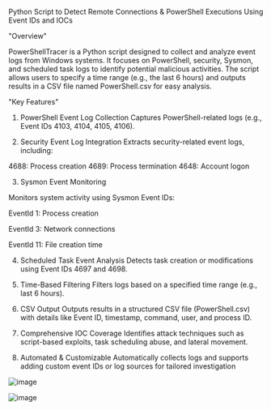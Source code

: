 
Python Script to Detect Remote Connections & PowerShell Executions Using Event IDs and IOCs

"Overview"

PowerShellTracer is a Python script designed to collect and analyze event logs from Windows systems. It focuses on PowerShell, security, Sysmon, and scheduled task logs to identify potential malicious activities. The script allows users to specify a time range (e.g., the last 6 hours) and outputs results in a CSV file named PowerShell.csv for easy analysis.

"Key Features"
1. PowerShell Event Log Collection
Captures PowerShell-related logs (e.g., Event IDs 4103, 4104, 4105, 4106).

2. Security Event Log Integration
Extracts security-related event logs, including:

4688: Process creation
4689: Process termination
4648: Account logon

3. Sysmon Event Monitoring

Monitors system activity using Sysmon Event IDs:

EventId 1: Process creation

EventId 3: Network connections

EventId 11: File creation time


4. Scheduled Task Event Analysis
Detects task creation or modifications using Event IDs 4697 and 4698.

5. Time-Based Filtering
Filters logs based on a specified time range (e.g., last 6 hours).

6. CSV Output
Outputs results in a structured CSV file (PowerShell.csv) with details like Event ID, timestamp, command, user, and process ID.

7. Comprehensive IOC Coverage
Identifies attack techniques such as script-based exploits, task scheduling abuse, and lateral movement.

8. Automated & Customizable
Automatically collects logs and supports adding custom event IDs or log sources for tailored investigation

![image](https://github.com/user-attachments/assets/9a56da31-b131-4ee8-965e-132e137226f7)

![image](https://github.com/user-attachments/assets/f6cd851d-dfe3-4139-8e8d-cc0106681884)




